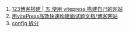 1. [123博客搭建 | 五 使用 vitepress 搭建自己的网站](https://juejin.cn/post/7380296428142477312)
2. [用vitePress高效快速构建面试题文档/博客网站](https://juejin.cn/post/6999416108813910053?from=search-suggest)
3. [config 拆分](https://juejin.cn/post/7349136892334374927?from=search-suggest)